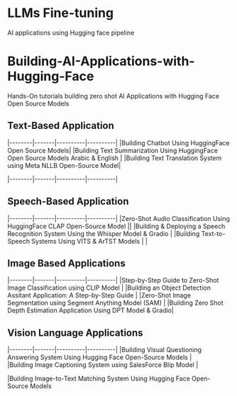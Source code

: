 # LLMs Fine-tuning
AI applications using Hugging face pipeline 

# Building-AI-Applications-with-Hugging-Face
Hands-On tutorials building zero shot AI Applications with Hugging Face Open Source Models  



## Text-Based Application ##

|--------|-------|----------|----------|
|Building Chatbot Using HuggingFace Open Source Models| 
|Building Text Summarization Using HuggingFace Open Source Models Arabic & English | 
|Building Text Translation System using Meta NLLB Open-Source Model| 

|--------|-------|----------|----------|


## Speech-Based Application ## 

|--------|-------|----------|----------|
|Zero-Shot Audio Classification Using HuggingFace CLAP Open-Source Model ||
|Building & Deploying a Speech Recognition System Using the Whisper Model & Gradio  |
|Building Text-to-Speech Systems Using VITS & ArTST Models | |

## Image Based Applications ## 

|--------|-------|----------|----------|
|Step-by-Step Guide to Zero-Shot Image Classification using CLIP Model | 
|Building an Object Detection Assitant Application: A Step-by-Step Guide |
|Zero-Shot Image Segmentation using Segment Anything Model (SAM) | 
|Building Zero Shot Depth Estimation Application Using DPT Model & Gradio| 

## Vision Language Applications ##

|--------|-------|----------|----------|
|Building Visual Questioning Answering System Using Hugging Face Open-Source Models |  
|Building Image Captioning System using SalesForce Blip Model |

|Building Image-to-Text Matching System Using Hugging Face Open-Source Models 
